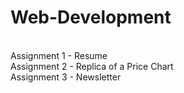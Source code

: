 # Web-Development
<br>
Assignment 1 - Resume 
<br>
Assignment 2 - Replica of a Price Chart 
<br>
Assignment 3 - Newsletter
